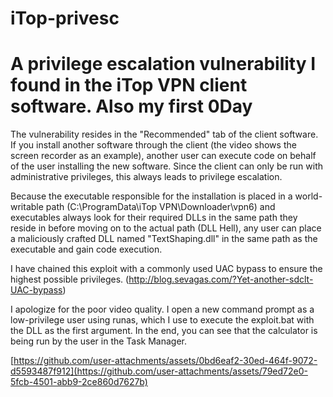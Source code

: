 # iTop-privesc
# A privilege escalation vulnerability I found in the iTop VPN client software. Also my first 0Day


The vulnerability resides in the "Recommended" tab of the client software. If you install another software through the client (the video shows the screen recorder as an example), another user can execute code on behalf of the user installing the new software. Since the client can only be run with administrative privileges, this always leads to privilege escalation.

Because the executable responsible for the installation is placed in a world-writable path (C:\ProgramData\iTop VPN\Downloader\vpn6) and executables always look for their required DLLs in the same path they reside in before moving on to the actual path (DLL Hell), any user can place a maliciously crafted DLL named "TextShaping.dll" in the same path as the executable and gain code execution.

I have chained this exploit with a commonly used UAC bypass to ensure the highest possible privileges. (http://blog.sevagas.com/?Yet-another-sdclt-UAC-bypass)

I apologize for the poor video quality. I open a new command prompt as a low-privilege user using runas, which I use to execute the exploit.bat with the DLL as the first argument. In the end, you can see that the calculator is being run by the user in the Task Manager.

[https://github.com/user-attachments/assets/0bd6eaf2-30ed-464f-9072-d5593487f912](https://github.com/user-attachments/assets/79ed72e0-5fcb-4501-abb9-2ce860d7627b)
